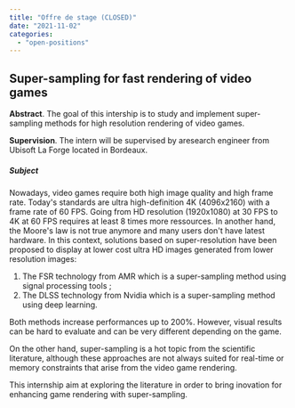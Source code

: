 ```yaml
---
title: "Offre de stage (CLOSED)"
date: "2021-11-02"
categories: 
  - "open-positions"
---
```


## Super-sampling for fast rendering of video games

**Abstract**. The goal of this intership is to study and implement super-sampling methods for high resolution rendering of video games.

**Supervision**. The intern will be supervised by aresearch engineer from Ubisoft La Forge located in Bordeaux.

##### Subject

Nowadays, video games require both high image quality and high frame rate. Today's standards are ultra high-definition 4K (4096x2160) with a frame rate of 60 FPS. Going from HD resolution (1920x1080) at 30 FPS to 4K at 60 FPS requires at least 8 times more ressources. In another hand, the Moore's law is not true anymore and many users don't have latest hardware. In this context, solutions based on super-resolution have been proposed to display at lower cost ultra HD images generated from lower resolution images:

1. The FSR technology from AMR which is a super-sampling method using signal processing tools ;
2. The DLSS technology from Nvidia which is a super-sampling method using deep learning.

Both methods increase performances up to 200%. However, visual results can be hard to evaluate and can be very different depending on the game.

On the other hand, super-sampling is a hot topic from the scientific literature, although these approaches are not always suited for real-time or memory constraints that arise from the video game rendering.

This internship aim at exploring the literature in order to bring inovation for enhancing game rendering with super-sampling.